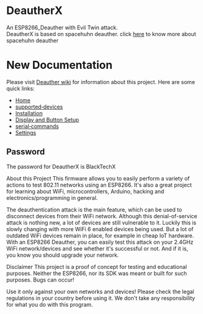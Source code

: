 # DeautherX
An ESP8266_Deauther with Evil Twin attack.                      
DeautherX is based on spacehuhn deauther. click [here](deauther.com) to know more about spacehuhn deauther
# New Documentation
Please visit [Deauther wiki](https://github.com/BlackTechX011/DeautherX/wiki/) for information about this project.
Here are some quick links:
- [Home](https://github.com/BlackTechX011/DeautherX/wiki)
- [supported‐devices](https://github.com/BlackTechX011/DeautherX/wiki/supported‐devices)
- [Installation](https://github.com/BlackTechX011/DeautherX/wiki/Installation)
- [Display and Button Setup ](https://github.com/BlackTechX011/DeautherX/wiki/Display-and-button-Setup)
- [serial‐commands](https://github.com/BlackTechX011/DeautherX/wiki/serial‐commands)
- [Settings](https://github.com/BlackTechX011/DeautherX/wiki/Settings)

## Password
The password for DeautherX is BlackTechX

About this Project
This firmware allows you to easily perform a variety of actions to test 802.11 networks using an ESP8266. It's also a great project for learning about WiFi, microcontrollers, Arduino, hacking and electronics/programming in general.

The deauthentication attack is the main feature, which can be used to disconnect devices from their WiFi network.
Although this denial-of-service attack is nothing new, a lot of devices are still vulnerable to it. Luckily this is slowly changing with more WiFi 6 enabled devices being used. But a lot of outdated WiFi devices remain in place, for example in cheap IoT hardware. With an ESP8266 Deauther, you can easily test this attack on your 2.4GHz WiFi network/devices and see whether it's successful or not. And if it is, you know you should upgrade your network.

Disclaimer
This project is a proof of concept for testing and educational purposes.
Neither the ESP8266, nor its SDK was meant or built for such purposes. Bugs can occur!

Use it only against your own networks and devices!
Please check the legal regulations in your country before using it.
We don't take any responsibility for what you do with this program.

